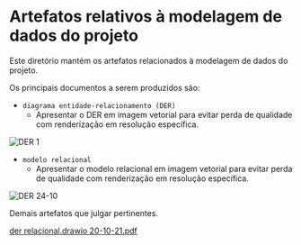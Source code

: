 # Artefatos relativos à modelagem de dados do projeto

Este diretório mantém os artefatos relacionados à modelagem de dados do projeto. 

Os principais documentos a serem produzidos são:


* `diagrama entidade-relacionamento (DER)`
	* Apresentar o DER em imagem vetorial para evitar perda de qualidade com renderização em resolução específica.

![DER 1](https://user-images.githubusercontent.com/81451748/139774390-422fdc89-67a2-4c50-ad9a-ed3818eb040b.png)


* `modelo relacional`
	* Apresentar o modelo relacional em imagem vetorial para evitar perda de qualidade com renderização em resolução específica.

![DER 24-10](https://user-images.githubusercontent.com/81451748/139774439-f4dc4d4d-0f68-4d1c-88f3-31a07c561aa3.jpg)

Demais artefatos que julgar pertinentes.

[der relacional.drawio 20-10-21.pdf](https://github.com/ICEI-PUC-Minas-PMV-SI/pmv-si-2021-2-e2-proj-bpm-t2-agenciadeviagem/files/7457245/der.relacional.drawio.20-10-21.pdf)
